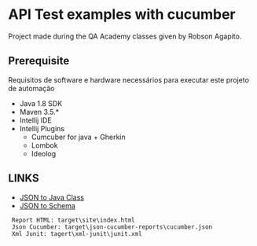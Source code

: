 # API Test examples with cucumber

Project made during the QA Academy classes given by Robson Agapito.

## Prerequisite

Requisitos de software e hardware necessários para executar este projeto de automação

*   Java 1.8 SDK
*   Maven 3.5.*
*   Intellij IDE
*   Intellij Plugins
    * Cumcuber for java + Gherkin
    * Lombok
    * Ideolog 


## LINKS

* [JSON to Java Class](https://www.site24x7.com/pt/tools/json-para-java.html)
* [JSON to Schema](_https://www.liquid-technologies.com/online-json-to-schema-converter_)

```
 Report HTML: target\site\index.html
 Json Cucumber: target\json-cucumber-reports\cucumber.json
 Xml Junit: tagert\xml-junit\junit.xml
```
